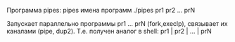 Программа pipes: pipes имена программ
./pipes pr1 pr2  ... prN

Запускает параллельно программы pr1 ... prN (fork,execlp), связывает их каналами (pipe, dup2). 
Т.е. получен аналог в shell:
pr1 | pr2 | ... | prN
